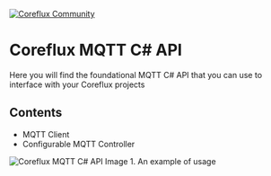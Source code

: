 <a href="https://www.coreflux.org"><img src="https://coreflux.org/wp-content/uploads/2020/05/cropped-logo-coreflux-laranja-website-mini.png" title="Coreflux Community" alt="Coreflux Community"></a>

# Coreflux MQTT C# API

Here you will find the foundational MQTT C# API that you can use to interface with your Coreflux projects

## Contents

- MQTT Client
- Configurable MQTT Controller


<img src="https://miro.medium.com/max/615/1*wRnURGdl7cTH1PlMG9u4Hg.png" alt="Coreflux MQTT C# API">
Image 1. An example of usage
